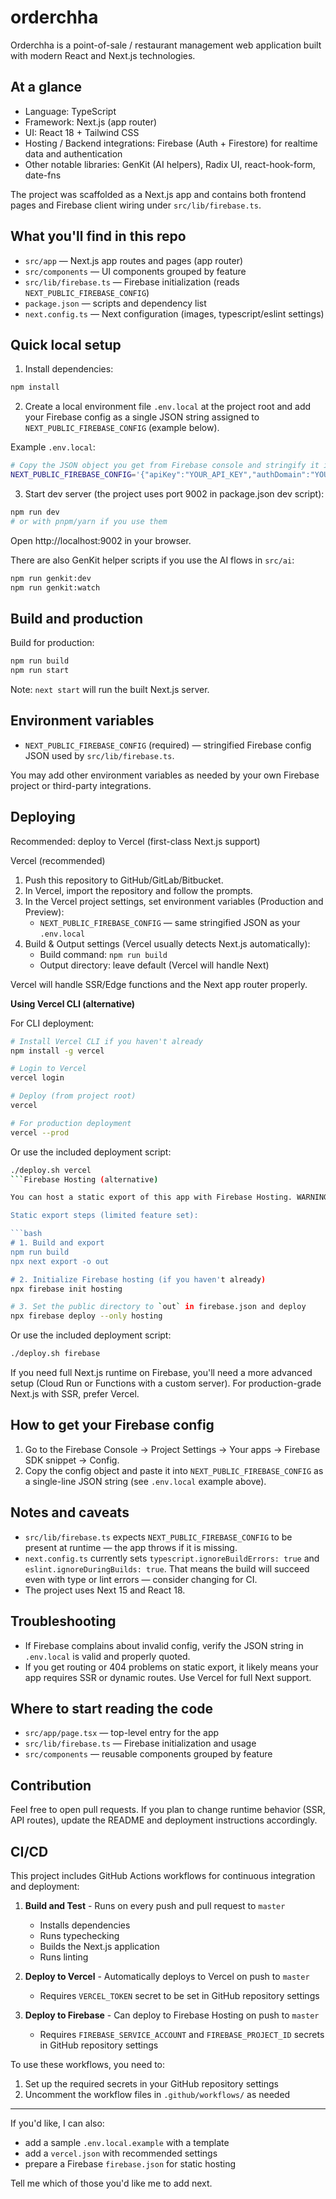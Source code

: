 # orderchha

Orderchha is a point-of-sale / restaurant management web application built with modern React and Next.js technologies.

## At a glance

- Language: TypeScript
- Framework: Next.js (app router)
- UI: React 18 + Tailwind CSS
- Hosting / Backend integrations: Firebase (Auth + Firestore) for realtime data and authentication
- Other notable libraries: GenKit (AI helpers), Radix UI, react-hook-form, date-fns

The project was scaffolded as a Next.js app and contains both frontend pages and Firebase client wiring under `src/lib/firebase.ts`.

## What you'll find in this repo

- `src/app` — Next.js app routes and pages (app router)
- `src/components` — UI components grouped by feature
- `src/lib/firebase.ts` — Firebase initialization (reads `NEXT_PUBLIC_FIREBASE_CONFIG`)
- `package.json` — scripts and dependency list
- `next.config.ts` — Next configuration (images, typescript/eslint settings)

## Quick local setup

1. Install dependencies:

```bash
npm install
```

2. Create a local environment file `.env.local` at the project root and add your Firebase config as a single JSON string assigned to `NEXT_PUBLIC_FIREBASE_CONFIG` (example below).

Example `.env.local`:

```bash
# Copy the JSON object you get from Firebase console and stringify it into this variable.
NEXT_PUBLIC_FIREBASE_CONFIG='{"apiKey":"YOUR_API_KEY","authDomain":"YOUR_PROJECT.firebaseapp.com","projectId":"YOUR_PROJECT","storageBucket":"YOUR_PROJECT.appspot.com","messagingSenderId":"...","appId":"...","measurementId":"..."}'
```

3. Start dev server (the project uses port 9002 in package.json dev script):

```bash
npm run dev
# or with pnpm/yarn if you use them
```

Open http://localhost:9002 in your browser.

There are also GenKit helper scripts if you use the AI flows in `src/ai`:

```bash
npm run genkit:dev
npm run genkit:watch
```

## Build and production

Build for production:

```bash
npm run build
npm run start
```

Note: `next start` will run the built Next.js server.

## Environment variables

- `NEXT_PUBLIC_FIREBASE_CONFIG` (required) — stringified Firebase config JSON used by `src/lib/firebase.ts`.

You may add other environment variables as needed by your own Firebase project or third-party integrations.

## Deploying

Recommended: deploy to Vercel (first-class Next.js support)

Vercel (recommended)

1. Push this repository to GitHub/GitLab/Bitbucket.
2. In Vercel, import the repository and follow the prompts.
3. In the Vercel project settings, set environment variables (Production and Preview):
   - `NEXT_PUBLIC_FIREBASE_CONFIG` — same stringified JSON as your `.env.local`
4. Build & Output settings (Vercel usually detects Next.js automatically):
   - Build command: `npm run build`
   - Output directory: leave default (Vercel will handle Next)

Vercel will handle SSR/Edge functions and the Next app router properly.

**Using Vercel CLI (alternative)**

For CLI deployment:

```bash
# Install Vercel CLI if you haven't already
npm install -g vercel

# Login to Vercel
vercel login

# Deploy (from project root)
vercel

# For production deployment
vercel --prod
```

Or use the included deployment script:

```bash
./deploy.sh vercel
```Firebase Hosting (alternative)

You can host a static export of this app with Firebase Hosting. WARNING: a static export with `next export` will not support server-side rendering or API routes from Next's app router. Only use this if your app does not rely on SSR or dynamic server functions.

Static export steps (limited feature set):

```bash
# 1. Build and export
npm run build
npx next export -o out

# 2. Initialize Firebase hosting (if you haven't already)
npx firebase init hosting

# 3. Set the public directory to `out` in firebase.json and deploy
npx firebase deploy --only hosting
```

Or use the included deployment script:

```bash
./deploy.sh firebase
```

If you need full Next.js runtime on Firebase, you'll need a more advanced setup (Cloud Run or Functions with a custom server). For production-grade Next.js with SSR, prefer Vercel.

## How to get your Firebase config

1. Go to the Firebase Console -> Project Settings -> Your apps -> Firebase SDK snippet -> Config.
2. Copy the config object and paste it into `NEXT_PUBLIC_FIREBASE_CONFIG` as a single-line JSON string (see `.env.local` example above).

## Notes and caveats

- `src/lib/firebase.ts` expects `NEXT_PUBLIC_FIREBASE_CONFIG` to be present at runtime — the app throws if it is missing.
- `next.config.ts` currently sets `typescript.ignoreBuildErrors: true` and `eslint.ignoreDuringBuilds: true`. That means the build will succeed even with type or lint errors — consider changing for CI.
- The project uses Next 15 and React 18.

## Troubleshooting

- If Firebase complains about invalid config, verify the JSON string in `.env.local` is valid and properly quoted.
- If you get routing or 404 problems on static export, it likely means your app requires SSR or dynamic routes. Use Vercel for full Next support.

## Where to start reading the code

- `src/app/page.tsx` — top-level entry for the app
- `src/lib/firebase.ts` — Firebase initialization and usage
- `src/components` — reusable components grouped by feature

## Contribution

Feel free to open pull requests. If you plan to change runtime behavior (SSR, API routes), update the README and deployment instructions accordingly.

## CI/CD

This project includes GitHub Actions workflows for continuous integration and deployment:

1. **Build and Test** - Runs on every push and pull request to `master`
   - Installs dependencies
   - Runs typechecking
   - Builds the Next.js application
   - Runs linting

2. **Deploy to Vercel** - Automatically deploys to Vercel on push to `master`
   - Requires `VERCEL_TOKEN` secret to be set in GitHub repository settings

3. **Deploy to Firebase** - Can deploy to Firebase Hosting on push to `master`
   - Requires `FIREBASE_SERVICE_ACCOUNT` and `FIREBASE_PROJECT_ID` secrets in GitHub repository settings

To use these workflows, you need to:
1. Set up the required secrets in your GitHub repository settings
2. Uncomment the workflow files in `.github/workflows/` as needed

---

If you'd like, I can also:

- add a sample `.env.local.example` with a template
- add a `vercel.json` with recommended settings
- prepare a Firebase `firebase.json` for static hosting

Tell me which of those you'd like me to add next.
